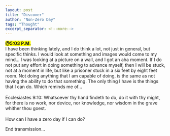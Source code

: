 ```yaml
---
layout: post
title: "Discover"
author: "Non-Zero Day"
tags: "Thought"
excerpt_separator: <!--more-->
---
```

<span style="background-color: yellow;font-weight: bold;">@5:03 P.M.</span><br />
I have been thinking lately, and I do think a lot, not just in general, but specific thinks. I would look at something and <!--more-->images would come to my mind... I was looking at a picture on a wall, and I got an aha moment. If I do not put any effort in doing something to advance myself, then I will be stuck, not at a moment in life, but like a prisoner stuck in a six feet by eight feet room. Not doing anything that I am capable of doing, is the same as not having the ability to do that something. The only thing I have is the things that I can do. Which reminds me of...<br /><br />
<stong>Ecclesiastes 9:10</strong>: Whatsoever thy hand findeth to do, do it with thy might, for there is no work, nor device, nor knowledge, nor wisdom in the grave whither thou goest.<br /><br />
How can I have a zero day if I can do?

End transmission...
